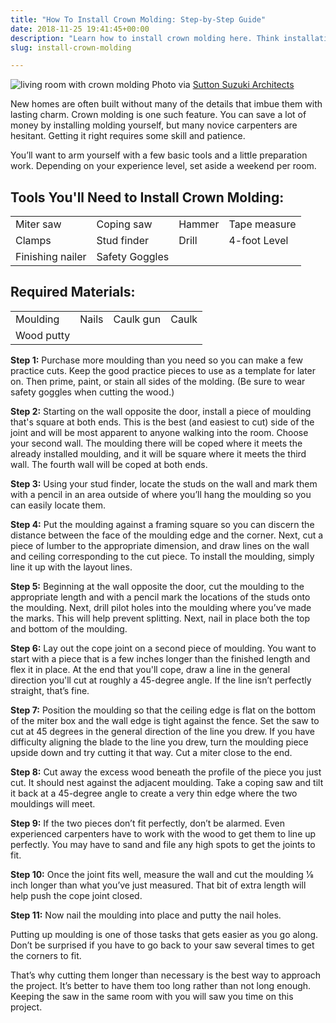 ```yaml
---
title: "How To Install Crown Molding: Step-by-Step Guide"
date: 2018-11-25 19:41:45+00:00
description: "Learn how to install crown molding here. Think installation it's too complicated? Think again. Read this before you tackle a molding project in your home."
slug: install-crown-molding

---
```


![living room with crown molding](https://www.doorwaysmagazine.com/wp-content/uploads/living_room_crown_molding.jpg) 
Photo via [Sutton Suzuki Architects](http://www.houzz.com/photos/64771/Marina-Residence-contemporary-living-room-san-francisco)

New homes are often built without many of the details that imbue them with lasting charm.  Crown molding is one such feature.  You can save a lot of money by installing molding yourself, but many novice carpenters are hesitant. Getting it right requires some skill and patience.  

You’ll want to arm yourself with a few basic tools and a little preparation work. Depending on your experience level, set aside a weekend per room.



## Tools You'll Need to Install Crown Molding:



<table style="width:100%" >
<tr >

<td >Miter saw
</td>

<td >Coping saw
</td>

<td >Hammer
</td> 

<td >Tape measure
</td>
</tr>
<tr >

<td >Clamps
</td>

<td >Stud finder
</td> 

<td >Drill
</td>

<td >4-foot Level
</td>
</tr>
<tr >

<td >Finishing nailer
</td>

<td >Safety Goggles
</td>
</tr>
</table>



## Required Materials:



<table style="width:100%" >
<tr >

<td >Moulding
</td>

<td >Nails
</td> 

<td >Caulk gun
</td>

<td >Caulk
</td>
</tr>
<tr >

<td >Wood putty
</td>

<td >
</td> 

<td >
</td>

<td >
</td>
</tr>
</table>

**Step 1:** Purchase more moulding than you need so you can make a few practice cuts. Keep the good practice pieces to use as a template for later on.  Then prime, paint, or stain all sides of the molding. (Be sure to wear safety goggles when cutting the wood.)

**Step 2:** Starting on the wall opposite the door, install a piece of moulding that's square at both ends. This is the best (and easiest to cut) side of the joint and will be most apparent to anyone walking into the room. Choose your second wall.  The moulding there will be coped where it meets the already installed moulding, and it will be square where it meets the third wall. The fourth wall will be coped at both ends.

**Step 3:** Using your stud finder, locate the studs on the wall and mark them with a pencil in an area outside of where you’ll hang the moulding so you can easily locate them.

**Step 4:** Put the moulding against a framing square so you can discern the distance between the face of the moulding edge and the corner.  Next, cut a piece of lumber to the appropriate dimension, and draw lines on the wall and ceiling corresponding to the cut piece.  To install the moulding, simply line it up with the layout lines.

**Step 5:** Beginning at the wall opposite the door, cut the moulding to the appropriate length and with a pencil mark the locations of the studs onto the moulding.  Next, drill pilot holes into the moulding where you’ve made the marks.  This will help prevent splitting.  Next, nail in place both the top and bottom of the moulding.

**Step 6:** Lay out the cope joint on a second piece of moulding.  You want to start with a piece that is a few inches longer than the finished length and flex it in place. At the end that you'll cope, draw a line in the general direction you'll cut at roughly a 45-degree angle.  If the line isn’t perfectly straight, that’s fine.

**Step 7:** Position the moulding so that the ceiling edge is flat on the bottom of the miter box and the wall edge is tight against the fence. Set the saw to cut at 45 degrees in the general direction of the line you drew.  If you have difficulty aligning the blade to the line you drew, turn the moulding piece upside down and try cutting it that way.  Cut a miter close to the end.

**Step 8:** Cut away the excess wood beneath the profile of the piece you just cut.  It should nest against the adjacent moulding.  Take a coping saw and tilt it back at a 45-degree angle to create a very thin edge where the two mouldings will meet.

**Step 9:** If the two pieces don’t fit perfectly, don’t be alarmed.  Even experienced carpenters have to work with the wood to get them to line up perfectly.  You may have to sand and file any high spots to get the joints to fit.

**Step 10:** Once the joint fits well, measure the wall and cut the moulding 1⁄8 inch longer than what you’ve just measured.  That bit of extra length will help push the cope joint closed.

**Step 11:** Now nail the moulding into place and putty the nail holes.

Putting up moulding is one of those tasks that gets easier as you go along.  Don’t be surprised if you have to go back to your saw several times to get the corners to fit. 

That’s why cutting them longer than necessary is the best way to approach the project.  It’s better to have them too long rather than not long enough.  Keeping the saw in the same room with you will saw you time on this project.  

